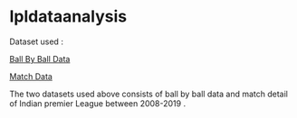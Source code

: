 # Ipldataanalysis
Dataset used : 

[Ball By Ball Data](https://www.kaggle.com/nowke9/ipldata?select=deliveries.csv) 

[Match Data](https://www.kaggle.com/nowke9/ipldata?select=matches.csv)

The two datasets used above consists of ball by ball data and match detail of Indian premier League between 2008-2019 .
